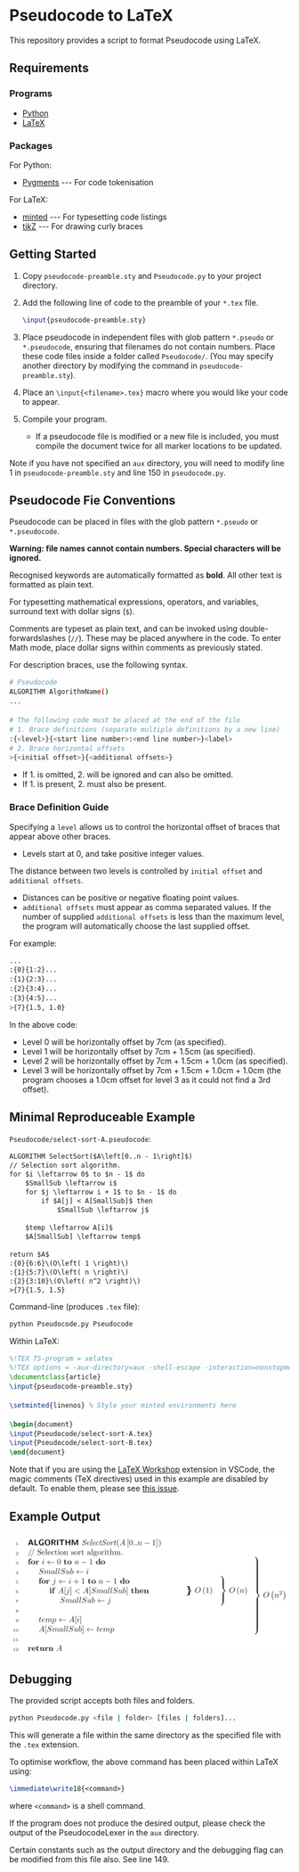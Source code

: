 # Pseudocode to LaTeX

This repository provides a script to format Pseudocode using LaTeX.

## Requirements

### Programs

- [Python](https://www.python.org/downloads/)
- [LaTeX](https://www.latex-project.org/get/)

### Packages

For Python:

- [Pygments](https://pypi.org/project/Pygments/) --- For code tokenisation

For LaTeX:

- [minted](https://ctan.org/pkg/minted) --- For typesetting code listings
- [ti*k*Z](https://ctan.org/pkg/pgf) --- For drawing curly braces

## Getting Started

1. Copy `pseudocode-preamble.sty` and `Pseudocode.py` to your project directory.
2. Add the following line of code to the preamble of your `*.tex` file.

   ```tex
   \input{pseudocode-preamble.sty}
   ```

3. Place pseudocode in independent files with glob pattern `*.pseudo` or `*.pseudocode`,
   ensuring that filenames do not contain numbers. Place these code files inside a folder called `Pseudocode/`.
   (You may specify another directory by modifying the command in `pseudocode-preamble.sty`).
4. Place an `\input{<filename>.tex}` macro where you would like your code to appear.
5. Compile your program.
   - If a pseudocode file is modified or a new file is included, you must compile the document twice for all marker locations to be updated.

Note if you have not specified an `aux` directory, you will need to modify line 1 in `pseudocode-preamble.sty` and line 150 in `pseudocode.py`.

## Pseudocode Fie Conventions

Pseudocode can be placed in files with the glob pattern `*.pseudo` or `*.pseudocode`.

**Warning: file names cannot contain numbers. Special characters will be ignored.**

Recognised keywords are automatically formatted as **bold**.
All other text is formatted as plain text.

For typesetting mathematical expressions, operators, and variables, surround
text with dollar signs (`$`).

Comments are typeset as plain text, and can be invoked using double-forwardslashes (`//`).
These may be placed anywhere in the code.
To enter Math mode, place dollar signs within comments as previously stated.

For description braces, use the following syntax.

```bash
# Pseudocode
ALGORITHM AlgorithmName()
...

# The following code must be placed at the end of the file
# 1. Brace definitions (separate multiple definitions by a new line)
:{<level>}{<start line number>:<end line number>}<label>
# 2. Brace horizontal offsets
>{<initial offset>}{<additional offsets>}
```

- If 1. is omitted, 2. will be ignored and can also be omitted.
- If 1. is present, 2. must also be present.

### Brace Definition Guide

Specifying a `level` allows us to control the horizontal offset of braces that appear above other braces.

- Levels start at 0, and take positive integer values.

The distance between two levels is controlled by `initial offset` and `additional offsets`.

- Distances can be positive or negative floating point values.
- `additional offsets` must appear as comma separated values. If the number of supplied `additional offsets` is less than the maximum level,
  the program will automatically choose the last supplied offset.

For example:

```bash
...
:{0}{1:2}...
:{1}{2:3}...
:{2}{3:4}...
:{3}{4:5}...
>{7}{1.5, 1.0}
```

In the above code:

- Level 0 will be horizontally offset by 7cm (as specified).
- Level 1 will be horizontally offset by 7cm + 1.5cm (as specified).
- Level 2 will be horizontally offset by 7cm + 1.5cm + 1.0cm (as specified).
- Level 3 will be horizontally offset by 7cm + 1.5cm + 1.0cm + 1.0cm
  (the program chooses a 1.0cm offset for level 3 as it could not find a 3rd offset).

## Minimal Reproduceable Example

`Pseudocode/select-sort-A.pseudocode`:

```pseudocode
ALGORITHM SelectSort($A\left[0..n - 1\right]$)
// Selection sort algorithm.
for $i \leftarrow 0$ to $n - 1$ do
    $SmallSub \leftarrow i$
    for $j \leftarrow i + 1$ to $n - 1$ do
        if $A[j] < A[SmallSub]$ then
            $SmallSub \leftarrow j$

    $temp \leftarrow A[i]$
    $A[SmallSub] \leftarrow temp$

return $A$
:{0}{6:6}\(O\left( 1 \right)\)
:{1}{5:7}\(O\left( n \right)\)
:{2}{3:10}\(O\left( n^2 \right)\)
>{7}{1.5, 1.5}
```

Command-line (produces `.tex` file):

```bash
python Pseudocode.py Pseudocode
```

Within LaTeX:

```tex
%!TEX TS-program = xelatex
%!TEX options = -aux-directory=aux -shell-escape -interaction=nonstopmode -synctex=1 "%DOC%"
\documentclass{article}
\input{pseudocode-preamble.sty}

\setminted{linenos} % Style your minted environments here

\begin{document}
\input{Pseudocode/select-sort-A.tex}
\input{Pseudocode/select-sort-B.tex}
\end{document}
```

Note that if you are using the [LaTeX Workshop](https://marketplace.visualstudio.com/items?itemName=James-Yu.latex-workshop)
extension in VSCode, the magic comments (TeX directives) used in this example are disabled by default.
To enable them, please see [this issue](https://github.com/James-Yu/LaTeX-Workshop/issues/3027).

## Example Output

![Example output](example.png)

## Debugging

The provided script accepts both files and folders.

```bash
python Pseudocode.py <file | folder> [files | folders]...
```

This will generate a file within the same directory as the specified file with the `.tex` extension.

To optimise workflow, the above command has been placed within LaTeX using:

```tex
\immediate\write18{<command>}
```

where `<command>` is a shell command.

If the program does not produce the desired output, please check the output of the PseudocodeLexer in the `aux` directory.

Certain constants such as the output directory and the debugging flag can be modified from this file also. See line 149.
